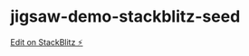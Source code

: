 # jigsaw-demo-stackblitz-seed

[Edit on StackBlitz ⚡️](https://stackblitz.com/edit/jigsaw-demo-stackblitz-seed)